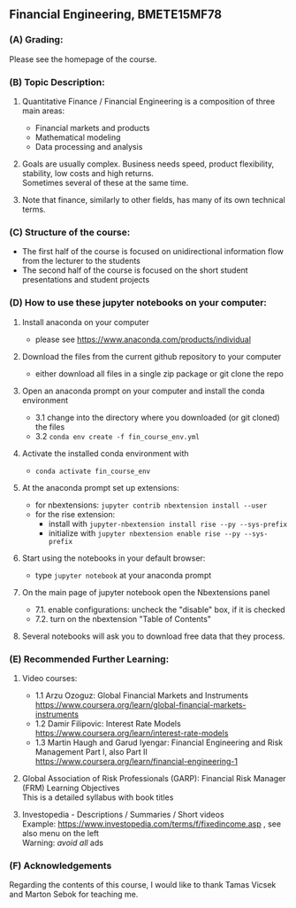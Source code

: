 ## Financial Engineering, BMETE15MF78

### (A) Grading:

Please see the homepage of the course.


### (B) Topic Description:

1. Quantitative Finance / Financial Engineering is a composition of three main areas:
   - Financial markets and products
   - Mathematical modeling
   - Data processing and analysis

2. Goals are usually complex. Business needs speed, product flexibility, stability, low costs and high returns.<br/>Sometimes several of these at the same time.

3. Note that finance, similarly to other fields, has many of its own technical terms.


### (C) Structure of the course:

- The first half of the course is focused on unidirectional information flow from the lecturer to the students
- The second half of the course is focused on the short student presentations and student projects



### (D) How to use these jupyter notebooks on your computer:

1. Install anaconda on your computer
   * please see https://www.anaconda.com/products/individual

2. Download the files from the current github repository to your computer
   * either download all files in a single zip package or git clone the repo

3. Open an anaconda prompt on your computer and install the conda environment
   * 3.1 change into the directory where you downloaded (or git cloned) the files
   * 3.2 `conda env create -f fin_course_env.yml`
 
4. Activate the installed conda environment with
   * `conda activate fin_course_env`

5. At the anaconda prompt set up extensions:
   * for nbextensions: `jupyter contrib nbextension install --user`
   * for the rise extension:
     * install with `jupyter-nbextension install rise --py --sys-prefix`
     * initialize with `jupyter nbextension enable rise --py --sys-prefix`

6. Start using the notebooks in your default browser:
   * type `jupyter notebook` at your anaconda prompt

7. On the main page of jupyter notebook open the Nbextensions panel
   * 7.1. enable configurations: uncheck the "disable" box, if it is checked
   * 7.2. turn on the nbextension "Table of Contents"

8. Several notebooks will ask you to download free data that they process.


### (E) Recommended Further Learning:

1. Video courses:
   * 1.1 Arzu Ozoguz: Global Financial Markets and Instruments<br/>
       https://www.coursera.org/learn/global-financial-markets-instruments
   * 1.2 Damir Filipovic: Interest Rate Models<br/>
       https://www.coursera.org/learn/interest-rate-models
   * 1.3 Martin Haugh and Garud Iyengar: Financial Engineering and Risk Management Part I, also Part II<br/>
       https://www.coursera.org/learn/financial-engineering-1

2. Global Association of Risk Professionals (GARP): Financial Risk Manager (FRM) Learning Objectives<br/>
   This is a detailed syllabus with book titles

3. Investopedia - Descriptions / Summaries / Short videos<br/>
   Example: https://www.investopedia.com/terms/f/fixedincome.asp , see also menu on the left<br/>
   Warning: _avoid all_ ads



### (F) Acknowledgements

Regarding the contents of this course, I would like to thank Tamas Vicsek and Marton Sebok for teaching me.

